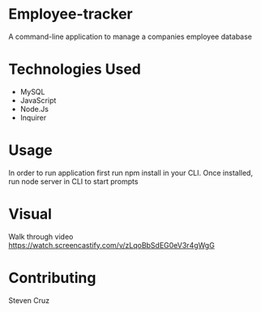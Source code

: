# Employee-tracker
A command-line application to manage a companies employee database

# Technologies Used
* MySQL
* JavaScript
* Node.Js
* Inquirer

# Usage
In order to run application first run npm install in your CLI. Once installed, run node server in CLI to start prompts

# Visual
Walk through video https://watch.screencastify.com/v/zLqoBbSdEG0eV3r4gWgG

# Contributing
Steven Cruz
